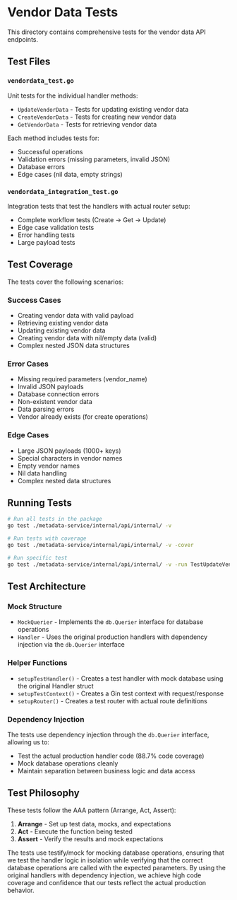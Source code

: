 # Vendor Data Tests

This directory contains comprehensive tests for the vendor data API endpoints.

## Test Files

### `vendordata_test.go`

Unit tests for the individual handler methods:

- `UpdateVendorData` - Tests for updating existing vendor data
- `CreateVendorData` - Tests for creating new vendor data
- `GetVendorData` - Tests for retrieving vendor data

Each method includes tests for:

- Successful operations
- Validation errors (missing parameters, invalid JSON)
- Database errors
- Edge cases (nil data, empty strings)

### `vendordata_integration_test.go`

Integration tests that test the handlers with actual router setup:

- Complete workflow tests (Create → Get → Update)
- Edge case validation tests
- Error handling tests
- Large payload tests

## Test Coverage

The tests cover the following scenarios:

### Success Cases

- Creating vendor data with valid payload
- Retrieving existing vendor data
- Updating existing vendor data
- Creating vendor data with nil/empty data (valid)
- Complex nested JSON data structures

### Error Cases

- Missing required parameters (vendor_name)
- Invalid JSON payloads
- Database connection errors
- Non-existent vendor data
- Data parsing errors
- Vendor already exists (for create operations)

### Edge Cases

- Large JSON payloads (1000+ keys)
- Special characters in vendor names
- Empty vendor names
- Nil data handling
- Complex nested data structures

## Running Tests

```bash
# Run all tests in the package
go test ./metadata-service/internal/api/internal/ -v

# Run tests with coverage
go test ./metadata-service/internal/api/internal/ -v -cover

# Run specific test
go test ./metadata-service/internal/api/internal/ -v -run TestUpdateVendorData_Success
```

## Test Architecture

### Mock Structure

- `MockQuerier` - Implements the `db.Querier` interface for database operations
- `Handler` - Uses the original production handlers with dependency injection via the `db.Querier` interface

### Helper Functions

- `setupTestHandler()` - Creates a test handler with mock database using the original Handler struct
- `setupTestContext()` - Creates a Gin test context with request/response
- `setupRouter()` - Creates a test router with actual route definitions

### Dependency Injection

The tests use dependency injection through the `db.Querier` interface, allowing us to:

- Test the actual production handler code (88.7% code coverage)
- Mock database operations cleanly
- Maintain separation between business logic and data access

## Test Philosophy

These tests follow the AAA pattern (Arrange, Act, Assert):

1. **Arrange** - Set up test data, mocks, and expectations
2. **Act** - Execute the function being tested
3. **Assert** - Verify the results and mock expectations

The tests use testify/mock for mocking database operations, ensuring that we test the handler logic in isolation while verifying that the correct database operations are called with the expected parameters. By using the original handlers with dependency injection, we achieve high code coverage and confidence that our tests reflect the actual production behavior.
